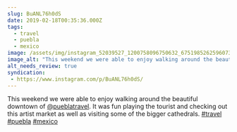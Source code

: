 ```yaml
---
slug: BuANL76h0dS
date: 2019-02-18T00:35:36.000Z
tags: 
  - travel
  - puebla
  - mexico
image: /assets/img/instagram_52039527_1200758096750632_6751985262596073425_n_18010821940087638.jpg
image_alt: "This weekend we were able to enjoy walking around the beautiful downtown of @pueblatravel. It was fun playing the tourist and checking out this artist market as well as visiting some of the bigger cathedrals."
alt_needs_review: true
syndication:
 - https://www.instagram.com/p/BuANL76h0dS/
---
```


This weekend we were able to enjoy walking around the beautiful downtown of [@pueblatravel](https://www.instagram.com/pueblatravel/). It was fun playing the tourist and checking out this artist market as well as visiting some of the bigger cathedrals.
[#travel](/posts/tags/travel) [#puebla](/posts/tags/puebla) [#mexico](/posts/tags/mexico)

